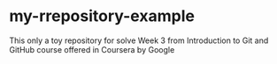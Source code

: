 # my-rrepository-example
This only a toy repository for solve Week 3 from Introduction to Git and GitHub course offered in Coursera by Google
